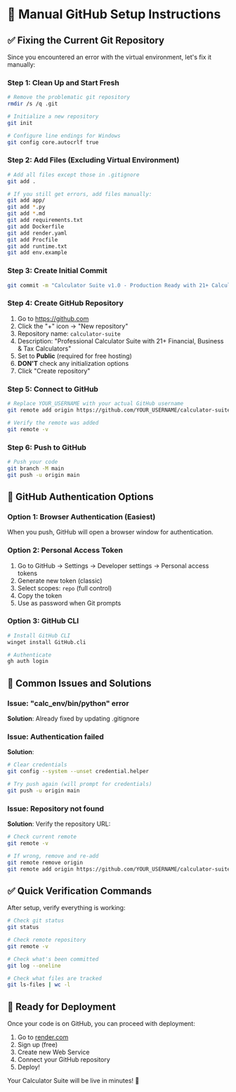 # 🔧 Manual GitHub Setup Instructions

## ✅ Fixing the Current Git Repository

Since you encountered an error with the virtual environment, let's fix it manually:

### Step 1: Clean Up and Start Fresh
```bash
# Remove the problematic git repository
rmdir /s /q .git

# Initialize a new repository
git init

# Configure line endings for Windows
git config core.autocrlf true
```

### Step 2: Add Files (Excluding Virtual Environment)
```bash
# Add all files except those in .gitignore
git add .

# If you still get errors, add files manually:
git add app/
git add *.py
git add *.md
git add requirements.txt
git add Dockerfile
git add render.yaml
git add Procfile
git add runtime.txt
git add env.example
```

### Step 3: Create Initial Commit
```bash
git commit -m "Calculator Suite v1.0 - Production Ready with 21+ Calculators"
```

### Step 4: Create GitHub Repository
1. Go to https://github.com
2. Click the "+" icon → "New repository"
3. Repository name: `calculator-suite`
4. Description: "Professional Calculator Suite with 21+ Financial, Business & Tax Calculators"
5. Set to **Public** (required for free hosting)
6. **DON'T** check any initialization options
7. Click "Create repository"

### Step 5: Connect to GitHub
```bash
# Replace YOUR_USERNAME with your actual GitHub username
git remote add origin https://github.com/YOUR_USERNAME/calculator-suite.git

# Verify the remote was added
git remote -v
```

### Step 6: Push to GitHub
```bash
# Push your code
git branch -M main
git push -u origin main
```

## 🔑 GitHub Authentication Options

### Option 1: Browser Authentication (Easiest)
When you push, GitHub will open a browser window for authentication.

### Option 2: Personal Access Token
1. Go to GitHub → Settings → Developer settings → Personal access tokens
2. Generate new token (classic)
3. Select scopes: `repo` (full control)
4. Copy the token
5. Use as password when Git prompts

### Option 3: GitHub CLI
```bash
# Install GitHub CLI
winget install GitHub.cli

# Authenticate
gh auth login
```

## 🚨 Common Issues and Solutions

### Issue: "calc_env/bin/python" error
**Solution**: Already fixed by updating .gitignore

### Issue: Authentication failed
**Solution**: 
```bash
# Clear credentials
git config --system --unset credential.helper

# Try push again (will prompt for credentials)
git push -u origin main
```

### Issue: Repository not found
**Solution**: Verify the repository URL:
```bash
# Check current remote
git remote -v

# If wrong, remove and re-add
git remote remove origin
git remote add origin https://github.com/YOUR_USERNAME/calculator-suite.git
```

## ✅ Quick Verification Commands

After setup, verify everything is working:

```bash
# Check git status
git status

# Check remote repository
git remote -v

# Check what's been committed
git log --oneline

# Check what files are tracked
git ls-files | wc -l
```

## 🚀 Ready for Deployment

Once your code is on GitHub, you can proceed with deployment:
1. Go to [render.com](https://render.com)
2. Sign up (free)
3. Create new Web Service
4. Connect your GitHub repository
5. Deploy!

Your Calculator Suite will be live in minutes! 🎉